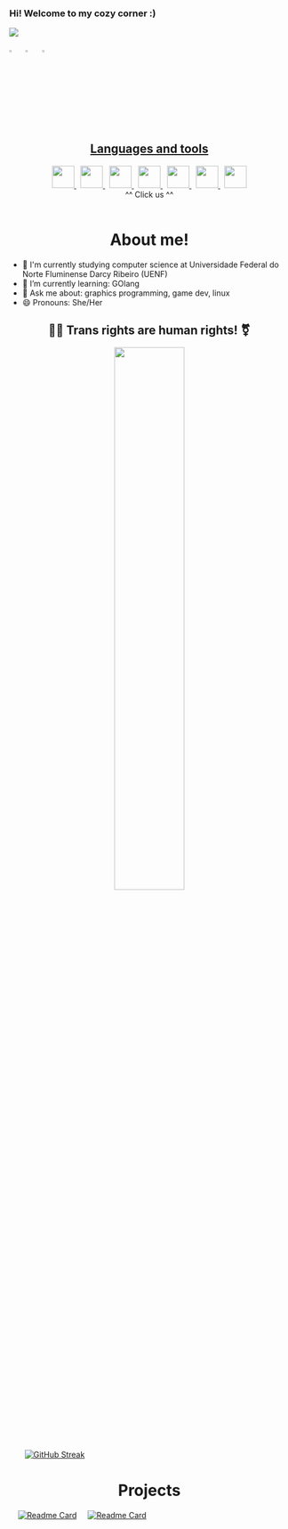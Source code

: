 
### Hi! Welcome to my cozy corner :)
![](https://komarev.com/ghpvc/?username=MintzyG&label=Profile%20Visits&color=blue&style=for-the-badge)

[<img src="https://upload.wikimedia.org/wikipedia/commons/8/83/Steam_icon_logo.svg" width="3.5%"/>](https://steamcommunity.com/id/MintzyG/) &nbsp; [<img src="https://img.icons8.com/color/48/000000/linkedin.png" width="3.5%"/>](https://www.linkedin.com/in/eric-hoffmann-269132241/) &nbsp; <a href="mailto:ericbraga2000@gmail.com"> <img src="https://img.icons8.com/fluent/48/000000/gmail.png" width="3.5%"/>
  
<h2 align="center">
Languages and tools
</h2>
<div align="center">
<a href="https://learn.microsoft.com/en-us/cpp/cpp/?view=msvc-170">
  <img height="40" src="https://raw.githubusercontent.com/abrahamcalf/programming-languages-logos/30a0ecf99188be99a3c75a00efb5be61eca9c382/src/cpp/cpp.svg">
</a> &nbsp;
<a href="https://learn.microsoft.com/en-us/dotnet/csharp/">  
  <img height="40" src="https://github.com/abrahamcalf/programming-languages-logos/blob/master/src/csharp/csharp.svg"> 
</a> &nbsp;
<a href="https://go.dev/doc/">
  <img height="40" src="https://i.imgur.com/FDP8PtQ.png">
</a> &nbsp;
<a href="https://neovim.io/">
  <img height="40" src="https://static-00.iconduck.com/assets.00/apps-neovim-icon-512x512-w4ecv3uh.png"> 
</a> &nbsp; 
<a href="https://git-scm.com/">
  <img height="40" src="https://git-scm.com/images/logos/downloads/Git-Icon-1788C.png"> 
</a> &nbsp; 
<a href="https://www.kernel.org/">
  <img height="40" src="https://imagepng.org/wp-content/uploads/2017/06/pinguim-linux-tux-2-871x1024.png"> 
</a> &nbsp; 
<a href="https://nixos.org/">
  <img height="40" src="https://camo.githubusercontent.com/8c73ac68e6db84a5c58eef328946ba571a92829b3baaa155b7ca5b3521388cc9/68747470733a2f2f692e696d6775722e636f6d2f367146436c41312e706e67"> 
</a>
</div>
<div align="center">
^^ Click us ^^
</div>
<br>
  
<h1 align="center">
  About me!
</h1>
  
- 🔭 I'm currently studying computer science at Universidade Federal do Norte Fluminense Darcy Ribeiro (UENF)
- 🌱 I’m currently learning: GOlang 
- 💬 Ask me about: graphics programming, game dev, linux
- 😄 Pronouns: She/Her

<h2 align="center">  
🏳️‍⚧️ Trans rights are human rights! ⚧️
</h2>
  
<div align="center">
<a href="https://github.com/anuraghazra/github-readme-stats">
  <img width="50%" align="center" src="https://github-readme-stats.vercel.app/api?username=MintzyG&show_icons=true&theme=midnight-purple&include_all_commits=true&count_private=true">
</a>
</div>
<br>
  
&nbsp; &nbsp;&nbsp; &nbsp; [![GitHub Streak](https://streak-stats.demolab.com?user=MintzyG&theme=midnight-purple)](https://git.io/streak-stats)

<h1 align="center">Projects</h1>

&nbsp; &nbsp; [![Readme Card](https://github-readme-stats.vercel.app/api/pin/?username=MintzyG&repo=lets-learn&show_owner=true&theme=midnight-purple)](https://github.com/MintzyG/Lets-Learn) &nbsp; &nbsp; [![Readme Card](https://github-readme-stats.vercel.app/api/pin/?username=MintzyG&repo=babbdi-modding&show_owner=true&theme=midnight-purple)](https://github.com/MintzyG/babbdi-modding)

  
